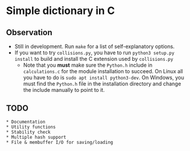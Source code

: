 # Simple dictionary in C

## Observation
- Still in development. Run `make` for a list of self-explanatory options.
- If you want to try `collisions.py`, you have to run `python3 setup.py install` to build and install the C extension used by `collisions.py`
    - Note that you **must** make sure the `Python.h` include in `calculations.c` for the module installation to succeed. On Linux all you have to do is `sudo apt install python3-dev`. On Windows, you must find the `Python.h` file in the installation directory and change the include manually to point to it.

## TODO
    * Documentation
    * Utility functions
    * Stability check
    * Multiple hash support
    * File & membuffer I/O for saving/loading
